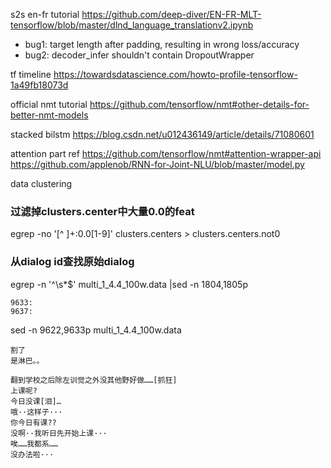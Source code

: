 s2s en-fr tutorial
https://github.com/deep-diver/EN-FR-MLT-tensorflow/blob/master/dlnd_language_translationv2.ipynb
- bug1: target length after padding, resulting in wrong loss/accuracy
- bug2: decoder_infer shouldn't contain DropoutWrapper

tf timeline
https://towardsdatascience.com/howto-profile-tensorflow-1a49fb18073d

official nmt tutorial
https://github.com/tensorflow/nmt#other-details-for-better-nmt-models

stacked bilstm
https://blog.csdn.net/u012436149/article/details/71080601

attention part ref
https://github.com/tensorflow/nmt#attention-wrapper-api
https://github.com/applenob/RNN-for-Joint-NLU/blob/master/model.py

data clustering
### 过滤掉clusters.center中大量0.0的feat
egrep -no '[^ ]+:0\.0[1-9]' clusters.centers > clusters.centers.not0

### 从dialog id查找原始dialog
egrep -n '^\s*$' multi_1_4.4_100w.data |sed -n 1804,1805p
```
9633:
9637:
```
sed -n 9622,9633p multi_1_4.4_100w.data
```
割了
是淋巴。。

翻到学校之后除左训觉之外没其他野好做……[抓狂]
上课呢?
今日没课[泪]…
哦··这样子···
你今日有课??
没啊··我听日先开始上课···
唉……我都系……
没办法啦···

```